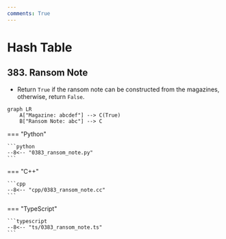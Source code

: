 ```yaml
---
comments: True
---
```


# Hash Table

## 383. Ransom Note

-   Return `True` if the ransom note can be constructed from the magazines, otherwise, return `False`.

```mermaid
graph LR
    A["Magazine: abcdef"] --> C(True)
    B["Ransom Note: abc"] --> C
```

=== "Python"

    ```python
    --8<-- "0383_ransom_note.py"
    ```

=== "C++"

    ```cpp
    --8<-- "cpp/0383_ransom_note.cc"
    ```

=== "TypeScript"

    ```typescript
    --8<-- "ts/0383_ransom_note.ts"
    ```
